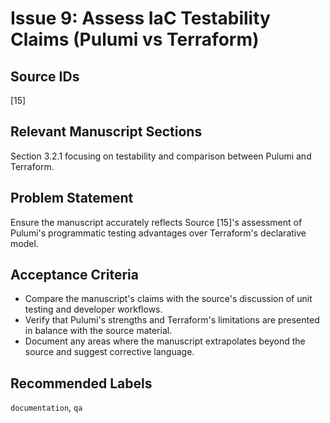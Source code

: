 # Issue 9: Assess IaC Testability Claims (Pulumi vs Terraform)

## Source IDs
[15]

## Relevant Manuscript Sections
Section 3.2.1 focusing on testability and comparison between Pulumi and Terraform.

## Problem Statement
Ensure the manuscript accurately reflects Source [15]'s assessment of Pulumi's programmatic testing advantages over Terraform's declarative model.

## Acceptance Criteria
- Compare the manuscript's claims with the source's discussion of unit testing and developer workflows.
- Verify that Pulumi's strengths and Terraform's limitations are presented in balance with the source material.
- Document any areas where the manuscript extrapolates beyond the source and suggest corrective language.

## Recommended Labels
`documentation`, `qa`
